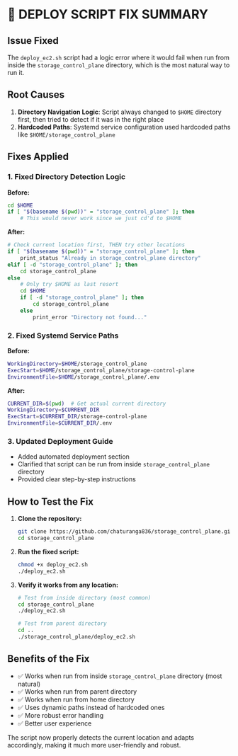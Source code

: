 # 🔧 DEPLOY SCRIPT FIX SUMMARY

## Issue Fixed
The `deploy_ec2.sh` script had a logic error where it would fail when run from inside the `storage_control_plane` directory, which is the most natural way to run it.

## Root Causes
1. **Directory Navigation Logic**: Script always changed to `$HOME` directory first, then tried to detect if it was in the right place
2. **Hardcoded Paths**: Systemd service configuration used hardcoded paths like `$HOME/storage_control_plane`

## Fixes Applied

### 1. Fixed Directory Detection Logic
**Before:**
```bash
cd $HOME
if [ "$(basename $(pwd))" = "storage_control_plane" ]; then
    # This would never work since we just cd'd to $HOME
```

**After:**
```bash
# Check current location first, THEN try other locations
if [ "$(basename $(pwd))" = "storage_control_plane" ]; then
    print_status "Already in storage_control_plane directory"
elif [ -d "storage_control_plane" ]; then
    cd storage_control_plane
else
    # Only try $HOME as last resort
    cd $HOME
    if [ -d "storage_control_plane" ]; then
        cd storage_control_plane
    else
        print_error "Directory not found..."
```

### 2. Fixed Systemd Service Paths
**Before:**
```bash
WorkingDirectory=$HOME/storage_control_plane
ExecStart=$HOME/storage_control_plane/storage-control-plane
EnvironmentFile=$HOME/storage_control_plane/.env
```

**After:**
```bash
CURRENT_DIR=$(pwd)  # Get actual current directory
WorkingDirectory=$CURRENT_DIR
ExecStart=$CURRENT_DIR/storage-control-plane
EnvironmentFile=$CURRENT_DIR/.env
```

### 3. Updated Deployment Guide
- Added automated deployment section
- Clarified that script can be run from inside `storage_control_plane` directory
- Provided clear step-by-step instructions

## How to Test the Fix

1. **Clone the repository:**
   ```bash
   git clone https://github.com/chaturanga836/storage_control_plane.git
   cd storage_control_plane
   ```

2. **Run the fixed script:**
   ```bash
   chmod +x deploy_ec2.sh
   ./deploy_ec2.sh
   ```

3. **Verify it works from any location:**
   ```bash
   # Test from inside directory (most common)
   cd storage_control_plane
   ./deploy_ec2.sh
   
   # Test from parent directory  
   cd ..
   ./storage_control_plane/deploy_ec2.sh
   ```

## Benefits of the Fix
- ✅ Works when run from inside `storage_control_plane` directory (most natural)
- ✅ Works when run from parent directory
- ✅ Works when run from home directory
- ✅ Uses dynamic paths instead of hardcoded ones
- ✅ More robust error handling
- ✅ Better user experience

The script now properly detects the current location and adapts accordingly, making it much more user-friendly and robust.
